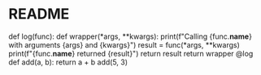 # README
def log(func):     def wrapper(*args, **kwargs):         print(f"Calling {func.__name__} with arguments {args} and {kwargs}")         result = func(*args, **kwargs)         print(f"{func.__name__} returned {result}")         return result     return wrapper  @log def add(a, b):     return a + b  add(5, 3)
